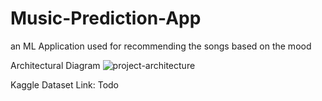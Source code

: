 # Music-Prediction-App
an ML Application used for recommending the songs based on the mood


Architectural Diagram
![project-architecture](https://github.com/user-attachments/assets/50b238a6-168b-4459-a140-f7e4f57b1174)

Kaggle Dataset Link:
Todo
